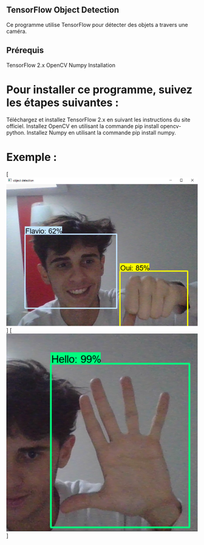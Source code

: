 ## TensorFlow Object Detection
Ce programme utilise TensorFlow pour détecter des objets a travers une caméra.

## Prérequis
TensorFlow 2.x
OpenCV
Numpy
Installation

# Pour installer ce programme, suivez les étapes suivantes :

Téléchargez et installez TensorFlow 2.x en suivant les instructions du site officiel.
Installez OpenCV en utilisant la commande pip install opencv-python.
Installez Numpy en utilisant la commande pip install numpy.

# Exemple :

[![example1](example1.PNG)]
[![example2](Example2.PNG)]
